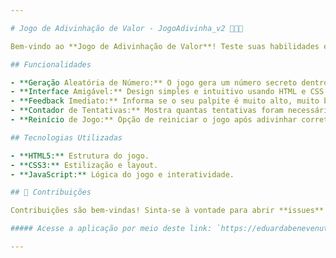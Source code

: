 ```yaml
---

# Jogo de Adivinhação de Valor - JogoAdivinha_v2 🚀👩‍💻

Bem-vindo ao **Jogo de Adivinhação de Valor**! Teste suas habilidades e veja se consegue adivinhar o número secreto gerado aleatoriamente.

## Funcionalidades

- **Geração Aleatória de Número:** O jogo gera um número secreto dentro de um intervalo definido.
- **Interface Amigável:** Design simples e intuitivo usando HTML e CSS.
- **Feedback Imediato:** Informa se o seu palpite é muito alto, muito baixo ou correto.
- **Contador de Tentativas:** Mostra quantas tentativas foram necessárias para adivinhar o número.
- **Reinício de Jogo:** Opção de reiniciar o jogo após adivinhar corretamente.

## Tecnologias Utilizadas

- **HTML5:** Estrutura do jogo.
- **CSS3:** Estilização e layout.
- **JavaScript:** Lógica do jogo e interatividade.

## 🤝 Contribuições

Contribuições são bem-vindas! Sinta-se à vontade para abrir **issues** ou enviar **pull requests**.

##### Acesse a aplicação por meio deste link: `https://eduardabenevenutti77.github.io/JogoAdivinha_v2/frontend/index.html`

---
```

